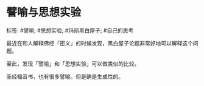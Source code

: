 # 譬喻与思想实验

标签: #譬喻; #思想实验; #玛丽黑白屋子; #自己的思考

最近在和人解释佛经「密义」的时候发现，黑白屋子论题非常好地可以解释这个问题。

至此，发现「譬喻」和「思想实验」可以做类似的比较。

圣经福音书，也有很多譬喻。但是确是生成性的。

